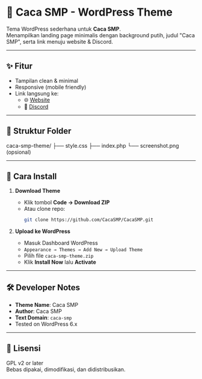 # 🎉 Caca SMP - WordPress Theme

Tema WordPress sederhana untuk **Caca SMP**.  
Menampilkan landing page minimalis dengan background putih, judul "Caca SMP", serta link menuju website & Discord.

---

## ✨ Fitur
- Tampilan clean & minimal
- Responsive (mobile friendly)
- Link langsung ke:
  - 🌐 [Website](https://kesiangan.com)
  - 💬 [Discord](https://discord.gg/rJQMPSfTrR)

---

## 📂 Struktur Folder
caca-smp-theme/
├── style.css
├── index.php
└── screenshot.png (opsional)


---

## 🚀 Cara Install
1. **Download Theme**
   - Klik tombol **Code → Download ZIP**
   - Atau clone repo:
     ```bash
     git clone https://github.com/CacaSMP/CacaSMP.git
     ```

2. **Upload ke WordPress**
   - Masuk Dashboard WordPress
   - `Appearance → Themes → Add New → Upload Theme`
   - Pilih file `caca-smp-theme.zip`
   - Klik **Install Now** lalu **Activate**

---

## 🛠️ Developer Notes
- **Theme Name**: Caca SMP  
- **Author**: Caca SMP  
- **Text Domain**: `caca-smp`  
- Tested on WordPress 6.x  

---

## 📜 Lisensi
GPL v2 or later  
Bebas dipakai, dimodifikasi, dan didistribusikan.
